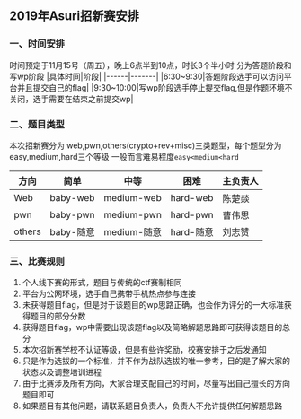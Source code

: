 ## 2019年Asuri招新赛安排
### 一、时间安排
时间预定于11月15号（周五），晚上6点半到10点，时长3个半小时
分为答题阶段和写wp阶段
|具体时间|阶段|
|------|-------|
|6:30~9:30|答题阶段选手可以访问平台并且提交自己的flag|
|9:30~10:00|写wp阶段选手停止提交flag,但是作题环境不关闭，选手需要在结束之前提交wp|

### 二、题目类型
本次招新赛分为 web,pwn,others(crypto+rev+misc)三类题型，每个题型分为easy,medium,hard三个等级
一般而言难易程度`easy<medium<hard`

|方向|简单|中等|困难|主负责人|
|---|-------|--------|---------|-----|
|Web|baby-web|medium-web|hard-web|陈楚燚|
|pwn|baby-pwn|medium-pwn|hard-pwn|曹伟思|
|others|baby-随意|medium-随意|hard-随意|刘志赞|

### 三、比赛规则

1. 个人线下赛的形式，题目与传统的ctf赛制相同    
2. 平台为公网环境，选手自己携带手机热点参与连接         
3. 未获得题目flag，但是对于该题目的wp思路正确，也会作为评分的一大标准获得题目的部分分数      
4. 获得题目flag，wp中需要出现该题flag以及简略解题思路即可获得该题目的总分      
5. 本次招新赛学校不认证等级，但是有些许奖励，校赛安排于之后发通知         
6. 只是作为选拔的一个标准，并不作为战队选拔的唯一参考，目的是了解大家的状态以及调整培训进程        
7. 由于比赛涉及所有方向，大家合理支配自己的时间，尽量写出自己擅长的方向题目即可       
8. 如果题目有其他问题，请联系题目负责人，负责人不允许提供任何解题思路       